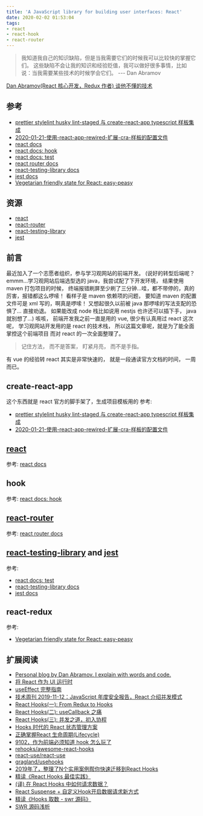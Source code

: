 ```yaml
---
title: 'A JavaScript library for building user interfaces: React'
date: 2020-02-02 01:53:04
tags:
- react
- react-hook
- react-router
---
```


[prettier stylelint husky lint-staged 与 create-react-app typescript 样板集成]: https://floatsyi.com/2020/01/19/prettier-stylelint-husky-lint-staged-%E4%B8%8E-create-react-app-typescript-%E6%A0%B7%E6%9D%BF%E9%9B%86%E6%88%90/
[react]: https://github.com/facebook/react
[react-router]: https://github.com/ReactTraining/react-router
[react-testing-library]: https://github.com/testing-library/react-testing-library
[react-testing-library docs]: https://testing-library.com/docs/react-testing-library/intro
[jest]: https://github.com/facebook/jest
[react docs]: https://zh-hans.reactjs.org/docs/getting-started.html
[react docs: hook]: https://zh-hans.reactjs.org/docs/hooks-intro.html
[react docs: test]: https://zh-hans.reactjs.org/docs/testing.html
[react router docs]: https://reacttraining.com/react-router/web/example/basic
[jest docs]: https://jestjs.io/docs/en/getting-started
[2020-01-21-使用-react-app-rewired-扩展-cra-样板的配置文件]: https://floatsyi.com/2020/01/21/%E4%BD%BF%E7%94%A8-react-app-rewired-%E6%89%A9%E5%B1%95-cra-%E6%A0%B7%E6%9D%BF%E7%9A%84%E9%85%8D%E7%BD%AE%E6%96%87%E4%BB%B6/
[Vegetarian friendly state for React: easy-peasy]: https://floatsyi.com/2020/02/28/Vegetarian-friendly-state-for-React-easy-peasy/

> 我知道我自己的知识缺陷，但是当我需要它们的时候我可以比较快的掌握它们。
这些缺陷不会让我的知识和经验贬值，我可以做好很多事情，比如说：当我需要某些技术的时候学会它们。
--- Dan Abramov

[Dan Abramov(React 核心开发，Redux 作者) 谈他不懂的技术](https://zhuanlan.zhihu.com/p/53587347)

## 参考

- [prettier stylelint husky lint-staged 与 create-react-app typescript 样板集成][]
- [2020-01-21-使用-react-app-rewired-扩展-cra-样板的配置文件][]
- [react docs][]
- [react docs: hook][]
- [react docs: test][]
- [react router docs][]
- [react-testing-library docs][]
- [jest docs][]
- [Vegetarian friendly state for React: easy-peasy][]

## 资源

- [react][]
- [react-router][]
- [react-testing-library][]
- [jest][]

## 前言

最近加入了一个志愿者组织，参与学习观网站的前端开发。
(说好的转型后端呢？emmm...学习观网站后端选型选的 java，我尝试配了下开发环境，
结果使用 maven 打包项目的时候， 终端报错刷屏至少刷了三分钟...哇，都不带停的，真的厉害，报错都这么啰嗦！
看样子是 maven 依赖项的问题， 要知道 maven 的配置文件可是 xml 写的，啊真是啰嗦！
又想起很久以前被 java 那啰嗦的写法支配的恐惧了... 直接劝退。
如果能改成 node 栈比如说用 nestjs 也许还可以插下手， java 就别想了...)
咳咳， 前端开发我之前一直是用的 vue, 很少有认真用过 react
这次呢， 学习观网站开发用的是 react 的技术栈， 所以这篇文章呢，就是为了能全面掌控这个前端项目
而对 react 的一次全面整理了。

> 记住方法， 而不是答案， 盯紧月亮， 而不是手指。

有 vue 的经验转 react 其实是非常快速的， 就是一段通读官方文档的时间， 一周而已。

## create-react-app

这个东西就是 react 官方的脚手架了，生成项目模板用的
参考:

- [prettier stylelint husky lint-staged 与 create-react-app typescript 样板集成][]
- [2020-01-21-使用-react-app-rewired-扩展-cra-样板的配置文件][]

## [react][]

参考: [react docs][]

## hook

参考: [react docs: hook][]

## [react-router][]

参考: [react router docs][]

## [react-testing-library][] and [jest][]

参考:
- [react docs: test][]
- [react-testing-library docs][]
- [jest docs][]

## react-redux
参考:
- [Vegetarian friendly state for React: easy-peasy][]

## 扩展阅读

- [Personal blog by Dan Abramov. I explain with words and code.](https://overreacted.io/)
- [将 React 作为 UI 运行时](https://overreacted.io/zh-hans/react-as-a-ui-runtime/)
- [useEffect 完整指南](https://overreacted.io/zh-hans/a-complete-guide-to-useeffect/#tldr)
- [技术周刊 2019-11-12：JavaScript 年度安全报告，React 介绍并发模式](https://zhuanlan.zhihu.com/p/91501173)
- [React Hooks(一): From Redux to Hooks](https://zhuanlan.zhihu.com/p/83552786)
- [React Hooks(二): useCallback 之痛](https://zhuanlan.zhihu.com/p/98554943)
- [React Hooks(三): 并发之道，初入协程](https://zhuanlan.zhihu.com/p/99977314)
- [Hooks 时代的 React 状态管理方案](https://zhuanlan.zhihu.com/p/68434464)
- [正确掌握React 生命周期(Lifecycle)](https://zhuanlan.zhihu.com/p/24926575)
- [9102，作为前端必须知道 hook 怎么玩了](https://juejin.im/post/5d00a67cf265da1b8a4f156f)
- [rehooks/awesome-react-hooks](https://github.com/rehooks/awesome-react-hooks)
- [react-use/react-use](https://github.com/streamich/react-use)
- [gragland/usehooks](https://github.com/gragland/usehooks)
- [2019年了，整理了N个实用案例帮你快速迁移到React Hooks](https://juejin.im/post/5d594ea5518825041301bbcb#heading-1)
- [精读《React Hooks 最佳实践》](https://zhuanlan.zhihu.com/p/81752821)
- [(译) 在 React Hooks 中如何请求数据？](https://juejin.im/post/5c98fb35518825157172acc6)
- [React Suspense + 自定义Hook开启数据请求新方式](https://juejin.im/post/5dc953235188250c6c41683e)
- [精读《Hooks 取数 - swr 源码》](https://zhuanlan.zhihu.com/p/91228591)
- [SWR 源码浅析](https://juejin.im/post/5de72afbe51d45584f536f57)


